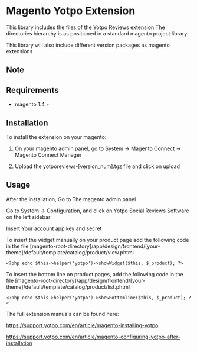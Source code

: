 Magento Yotpo Extension
=============================

This library includes the files of the Yotpo Reviews extension
The directories hierarchy is as positioned in a standard magento project library

This library will also include different version packages as magento extensions

Note
----


Requirements
------------

- magento 1.4 + 


Installation
------------

To install the extension on your magento:

1. On your magento admin panel, go to System -> Magento Connect -> Magento Connect Manager

2. Upload the yotporeviews-[version_num].tgz file and click on upload



Usage
-----

After the installation, Go to The magento admin panel

Go to System -> Configuration, and click on Yotpo Social Reviews Software on the left sidebar

Insert Your account app key and secret

To insert the widget manually on your product page add the following code in the file [magento-root-directory]/app/design/frontend/[your-theme]/default/template/catalog/product/view.phtml

```
<?php echo $this->helper('yotpo')->showWidget($this, $_product); ?>
```

To insert the bottom line on product pages, add the following code in the file [magento-root-directory]/app/design/frontend/[your-theme]/default/template/catalog/product/list.phtml

```
<?php echo $this->helper('yotpo')->showBottomline($this, $_product); ?>
```

The full extension manuals can be found here:

https://support.yotpo.com/en/article/magento-installing-yotpo

https://support.yotpo.com/en/article/magento-configuring-yotpo-after-installation




 


